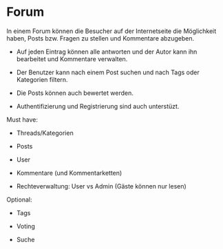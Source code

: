 # Forum


In einem Forum können die Besucher auf der Internetseite die Möglichkeit haben, Posts bzw. Fragen zu stellen und Kommentare abzugeben. 

- Auf jeden Eintrag können alle antworten und der Autor kann ihn bearbeitet und Kommentare verwalten.

- Der Benutzer kann nach einem Post suchen und nach Tags oder Kategorien filtern.

- Die Posts können auch bewertet werden.

- Authentifizierung und Registrierung sind auch unterstüzt.


Must have:
- Threads/Kategorien

- Posts

- User

- Kommentare (und Kommentarketten)

- Rechteverwaltung: User vs Admin (Gäste können nur lesen)

Optional:
- Tags

- Voting

- Suche
